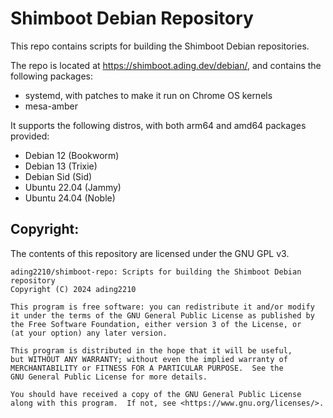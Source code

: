# Shimboot Debian Repository

This repo contains scripts for building the Shimboot Debian repositories.

The repo is located at https://shimboot.ading.dev/debian/, and contains the following packages:
- systemd, with patches to make it run on Chrome OS kernels
- mesa-amber

It supports the following distros, with both arm64 and amd64 packages provided:
- Debian 12 (Bookworm)
- Debian 13 (Trixie)
- Debian Sid (Sid)
- Ubuntu 22.04 (Jammy)
- Ubuntu 24.04 (Noble)

## Copyright:
The contents of this repository are licensed under the GNU GPL v3.

```
ading2210/shimboot-repo: Scripts for building the Shimboot Debian repository
Copyright (C) 2024 ading2210

This program is free software: you can redistribute it and/or modify
it under the terms of the GNU General Public License as published by
the Free Software Foundation, either version 3 of the License, or
(at your option) any later version.

This program is distributed in the hope that it will be useful,
but WITHOUT ANY WARRANTY; without even the implied warranty of
MERCHANTABILITY or FITNESS FOR A PARTICULAR PURPOSE.  See the
GNU General Public License for more details.

You should have received a copy of the GNU General Public License
along with this program.  If not, see <https://www.gnu.org/licenses/>.
```